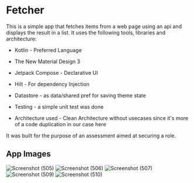 # Fetcher

This is a simple app that fetches items from a web page using an api and displays the result in a list. It
uses the following tools, libraries and architecture:

* Kotlin - Preferred Language

* The New Material Design 3

* Jetpack Compose - Declarative UI

* Hilt - For dependency Injection

* Datastore - as data/shared pref for saving theme state

* Testing - a simple unit test was done
 
* Architecture used - Clean Architecture without usecases since it's more of a code duplication in our case here


It was built for the purpose of an assessment aimed at securing a role.


## App Images

![Screenshot (505)](https://user-images.githubusercontent.com/36424292/190985931-8d810683-1d40-42e3-8f40-8083010c06cf.png)
![Screenshot (506)](https://user-images.githubusercontent.com/36424292/190986004-b85a6b86-0593-4a77-9062-bf3ceb5dd7a0.png)
![Screenshot (507)](https://user-images.githubusercontent.com/36424292/190986066-ded25998-1167-4842-ad4b-2e7cb3b26d49.png)
![Screenshot (509)](https://user-images.githubusercontent.com/36424292/190986131-eeef4576-78ab-4e34-a9f7-7a46e2dae005.png)
![Screenshot (510)](https://user-images.githubusercontent.com/36424292/190986151-1db62030-a637-405b-a195-80ba4439c96f.png)
